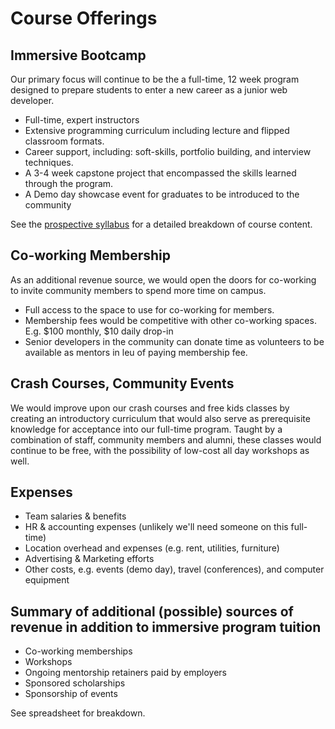 # Course Offerings

## Immersive Bootcamp

Our primary focus will continue to be the a full-time, 12 week program designed to prepare students to enter a new career as a junior web developer.

- Full-time, expert instructors
- Extensive programming curriculum including lecture and flipped classroom formats.
- Career support, including: soft-skills, portfolio building, and interview techniques.
- A 3-4 week capstone project that encompassed the skills learned through the program.
- A Demo day showcase event for graduates to be introduced to the community

See the [prospective syllabus](syllabus) for a detailed breakdown of course content.

## Co-working Membership

As an additional revenue source, we would open the doors for co-working to invite community members to spend more time on campus.

- Full access to the space to use for co-working for members.
- Membership fees would be competitive with other co-working spaces. E.g. $100 monthly, $10 daily drop-in
- Senior developers in the community can donate time as volunteers to be available as mentors in leu of paying membership fee.

## Crash Courses, Community Events

We would improve upon our crash courses and free kids classes by creating an introductory curriculum that would also serve as prerequisite knowledge for acceptance into our full-time program. Taught by a combination of staff, community members and alumni, these classes would continue to be free, with the possibility of low-cost all day workshops as well.

## Expenses

- Team salaries & benefits
- HR & accounting expenses (unlikely we'll need someone on this full-time)
- Location overhead and expenses (e.g. rent, utilities, furniture)
- Advertising & Marketing efforts
- Other costs, e.g. events (demo day), travel (conferences), and computer equipment

## Summary of additional (possible) sources of revenue in addition to immersive program tuition

- Co-working memberships
- Workshops
- Ongoing mentorship retainers paid by employers
- Sponsored scholarships
- Sponsorship of events

See spreadsheet for breakdown.
